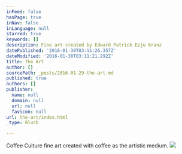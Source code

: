 ```yaml
---
inFeed: false
hasPage: true
inNav: false
inLanguage: null
starred: true
keywords: []
description: Fine art created by Edward Patrick Ezju Kranz
datePublished: '2016-01-30T03:11:26.357Z'
dateModified: '2016-01-30T03:11:21.292Z'
title: The Art
author: []
sourcePath: _posts/2016-01-29-the-art.md
published: true
authors: []
publisher:
  name: null
  domain: null
  url: null
  favicon: null
url: the-art/index.html
_type: Blurb

---
```

Coffee Culture fine art created with coffee as the artistic medium.
![](https://the-grid-user-content.s3-us-west-2.amazonaws.com/a2d0a4a1-0060-4197-9464-4d10a4857e64.jpg)